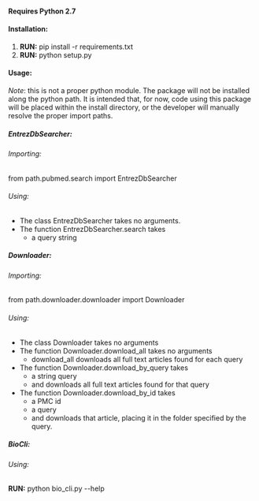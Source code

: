 #### Requires Python 2.7

#### Installation:
1. **RUN:** pip install -r requirements.txt
2. **RUN:** python setup.py

#### Usage:
*Note*: this is not a proper python module. The package will not be installed along the python path. It is intended that, for now, code using this package will be placed within the install directory, or the developer will manually resolve the proper import paths.
##### EntrezDbSearcher:
###### Importing:
from path.pubmed.search import EntrezDbSearcher
###### Using:
- The class EntrezDbSearcher takes no arguments.
- The function EntrezDbSearcher.search takes
    - a query string

##### Downloader:
###### Importing:
from path.downloader.downloader import Downloader
###### Using:
- The class Downloader takes no arguments
- The function Downloader.download_all takes no arguments
    - download_all downloads all full text articles found for each query
- The function Downloader.download_by_query takes
    - a string query
    - and downloads all full text articles found for that query
- The function Downloader.download_by_id takes
    - a PMC id
    - a query
    - and downloads that article, placing it in the folder specified by the query.

##### BioCli:
###### Using:
**RUN:** python bio_cli.py --help

